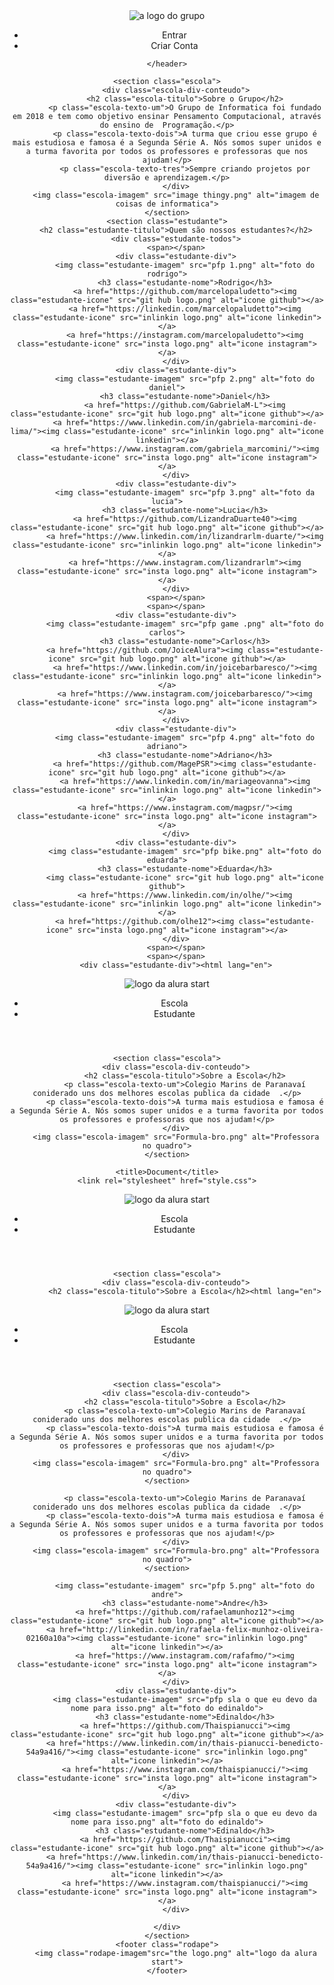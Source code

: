 <!DOCTYPE html>
<html lang="pt-br">
<head>
    <meta charset="UTF-8">
    <meta http-equiv="X-UA-Compatible" content="IE=edge">
    <meta name="viewport" content="width=device-width, initial-scale=1.0">
    <title>Document</title>
    <link rel="stylesheet" href="style.css">
</head>
<body>
    <header class="cabecalho">
        <img class="cabecalho-imagem" src="the logo.png" alt="a logo do grupo">
        <ul class="cabecalho-lista">
            <li class="cabecalho-imagem-item">Entrar</li>
            <li class="cabecalho-imagem-item">Criar Conta</li>
        </ul>
        
    </header>

    <section class="escola">
        <div class="escola-div-conteudo">
            <h2 class="escola-titulo">Sobre o Grupo</h2>
            <p class="escola-texto-um">O Grupo de Informatica foi fundado em 2018 e tem como objetivo ensinar Pensamento Computacional, através do ensino de  Programação.</p>
            <p class="escola-texto-dois">A turma que criou esse grupo é mais estudiosa e famosa é a Segunda Série A. Nós somos super unidos e a turma favorita por todos os professores e professoras que nos ajudam!</p>
            <p class="escola-texto-tres">Sempre criando projetos por diversão e aprendizagem.</p>
        </div>
        <img class="escola-imagem" src="image thingy.png" alt="imagem de coisas de informatica">
    </section>
    <section class="estudante">
        <h2 class="estudante-titulo">Quem são nossos estudantes?</h2>
        <div class="estudante-todos">
        <span></span>
        <div class="estudante-div">
            <img class="estudante-imagem" src="pfp 1.png" alt="foto do rodrigo">
            <h3 class="estudante-nome">Rodrigo</h3>
            <a href="https://github.com/marcelopaludetto"><img class="estudante-icone" src="git hub logo.png" alt="icone github"></a>
            <a href="https://linkedin.com/marcelopaludetto"><img class="estudante-icone" src="inlinkin logo.png" alt="icone linkedin"></a>
            <a href="https://instagram.com/marcelopaludetto"><img class="estudante-icone" src="insta logo.png" alt="icone instagram"></a>
        </div>
        <div class="estudante-div">
            <img class="estudante-imagem" src="pfp 2.png" alt="foto do daniel">
            <h3 class="estudante-nome">Daniel</h3>
            <a href="https://github.com/GabrielaM-L"><img class="estudante-icone" src="git hub logo.png" alt="icone github"></a>
            <a href="https://www.linkedin.com/in/gabriela-marcomini-de-lima/"><img class="estudante-icone" src="inlinkin logo.png" alt="icone linkedin"></a>
            <a href="https://www.instagram.com/gabriela_marcomini/"><img class="estudante-icone" src="insta logo.png" alt="icone instagram"></a>
        </div>
        <div class="estudante-div">
            <img class="estudante-imagem" src="pfp 3.png" alt="foto da lucia">
            <h3 class="estudante-nome">Lucia</h3>
            <a href="https://github.com/LizandraDuarte40"><img class="estudante-icone" src="git hub logo.png" alt="icone github"></a>
            <a href="https://www.linkedin.com/in/lizandrarlm-duarte/"><img class="estudante-icone" src="inlinkin logo.png" alt="icone linkedin"></a>
            <a href="https://www.instagram.com/lizandrarlm"><img class="estudante-icone" src="insta logo.png" alt="icone instagram"></a>
        </div>
        <span></span>
        <span></span>
        <div class="estudante-div">
            <img class="estudante-imagem" src="pfp game .png" alt="foto do carlos">
            <h3 class="estudante-nome">Carlos</h3>
            <a href="https://github.com/JoiceAlura"><img class="estudante-icone" src="git hub logo.png" alt="icone github"></a>
            <a href="https://www.linkedin.com/in/joicebarbaresco/"><img class="estudante-icone" src="inlinkin logo.png" alt="icone linkedin"></a>
            <a href="https://www.instagram.com/joicebarbaresco/"><img class="estudante-icone" src="insta logo.png" alt="icone instagram"></a>
        </div>
        <div class="estudante-div">
            <img class="estudante-imagem" src="pfp 4.png" alt="foto do adriano">
            <h3 class="estudante-nome">Adriano</h3>
            <a href="https://github.com/MagePSR"><img class="estudante-icone" src="git hub logo.png" alt="icone github"></a>
            <a href="https://www.linkedin.com/in/mariageovanna"><img class="estudante-icone" src="inlinkin logo.png" alt="icone linkedin"></a>
            <a href="https://www.instagram.com/magpsr/"><img class="estudante-icone" src="insta logo.png" alt="icone instagram"></a>
        </div>
        <div class="estudante-div">
            <img class="estudante-imagem" src="pfp bike.png" alt="foto do eduarda">
            <h3 class="estudante-nome">Eduarda</h3>
            <img class="estudante-icone" src="git hub logo.png" alt="icone github">
            <a href="https://www.linkedin.com/in/olhe/"><img class="estudante-icone" src="inlinkin logo.png" alt="icone linkedin"></a>
            <a href="https://github.com/olhe12"><img class="estudante-icone" src="insta logo.png" alt="icone instagram"></a>
        </div>
        <span></span>
        <span></span>
        <div class="estudante-div"><html lang="en">
<head>
    <meta charset="UTF-8">
    <meta http-equiv="X-UA-Compatible" content="IE=edge">
    <meta name="viewport" content="width=device-width, initial-scale=1.0"><html lang="en">
<head>
    <meta charset="UTF-8">
    <meta http-equiv="X-UA-Compatible" content="IE=edge">
    <meta name="viewport" content="width=device-width, initial-scale=1.0">
    <title>Document</title>
    <link rel="stylesheet" href="style.css">
</head>
<body>
    <header class="cabecalho">
        <img class="cabecalho-imagem" src="alurastart logo.png" alt="logo da alura start">
        <ul class="cabecalho-lista">
            <li class="cabecalho-lista-item">Escola</li>
            <li class="cabecalho-lista-item">Estudante</li>
        </ul>
    </header>


    <section class="escola">
        <div class="escola-div-conteudo">
            <h2 class="escola-titulo">Sobre a Escola</h2>
            <p class="escola-texto-um">Colegio Marins de Paranavaí coniderado uns dos melhores escolas publica da cidade  .</p>
            <p class="escola-texto-dois">A turma mais estudiosa e famosa é a Segunda Série A. Nós somos super unidos e a turma favorita por todos os professores e professoras que nos ajudam!</p>
        </div>
        <img class="escola-imagem" src="Formula-bro.png" alt="Professora no quadro">
    </section>
</body>

</html>


    <title>Document</title>
    <link rel="stylesheet" href="style.css">
</head>
<body>
    <header class="cabecalho">
        <img class="cabecalho-imagem" src="alurastart logo.png" alt="logo da alura start">
        <ul class="cabecalho-lista">
            <li class="cabecalho-lista-item">Escola</li>
            <li class="cabecalho-lista-item">Estudante</li>
        </ul>
    </header>


    <section class="escola">
        <div class="escola-div-conteudo">
            <h2 class="escola-titulo">Sobre a Escola</h2><html lang="en">
<head>
    <meta charset="UTF-8">
    <meta http-equiv="X-UA-Compatible" content="IE=edge">
    <meta name="viewport" content="width=device-width, initial-scale=1.0">
    <title>Document</title>
    <link rel="stylesheet" href="style.css">
</head>
<body>
    <header class="cabecalho">
        <img class="cabecalho-imagem" src="alurastart logo.png" alt="logo da alura start">
        <ul class="cabecalho-lista">
            <li class="cabecalho-lista-item">Escola</li>
            <li class="cabecalho-lista-item">Estudante</li>
        </ul>
    </header>


    <section class="escola">
        <div class="escola-div-conteudo">
            <h2 class="escola-titulo">Sobre a Escola</h2>
            <p class="escola-texto-um">Colegio Marins de Paranavaí coniderado uns dos melhores escolas publica da cidade  .</p>
            <p class="escola-texto-dois">A turma mais estudiosa e famosa é a Segunda Série A. Nós somos super unidos e a turma favorita por todos os professores e professoras que nos ajudam!</p>
        </div>
        <img class="escola-imagem" src="Formula-bro.png" alt="Professora no quadro">
    </section>
</body>

</html>


            <p class="escola-texto-um">Colegio Marins de Paranavaí coniderado uns dos melhores escolas publica da cidade  .</p>
            <p class="escola-texto-dois">A turma mais estudiosa e famosa é a Segunda Série A. Nós somos super unidos e a turma favorita por todos os professores e professoras que nos ajudam!</p>
        </div>
        <img class="escola-imagem" src="Formula-bro.png" alt="Professora no quadro">
    </section>
</body>

</html>


            <img class="estudante-imagem" src="pfp 5.png" alt="foto do andre">
            <h3 class="estudante-nome">Andre</h3>
            <a href="https://github.com/rafaelamunhoz12"><img class="estudante-icone" src="git hub logo.png" alt="icone github"></a>
            <a href="http://linkedin.com/in/rafaela-felix-munhoz-oliveira-02160a10a"><img class="estudante-icone" src="inlinkin logo.png" alt="icone linkedin"></a>
            <a href="https://www.instagram.com/rafafmo/"><img class="estudante-icone" src="insta logo.png" alt="icone instagram"></a>
        </div>
        <div class="estudante-div">
            <img class="estudante-imagem" src="pfp sla o que eu devo da nome para isso.png" alt="foto do edinaldo">
            <h3 class="estudante-nome">Edinaldo</h3>
            <a href="https://github.com/Thaispianucci"><img class="estudante-icone" src="git hub logo.png" alt="icone github"></a>
            <a href="https://www.linkedin.com/in/thais-pianucci-benedicto-54a9a416/"><img class="estudante-icone" src="inlinkin logo.png" alt="icone linkedin"></a>
            <a href="https://www.instagram.com/thaispianucci/"><img class="estudante-icone" src="insta logo.png" alt="icone instagram"></a>
        </div>
        <div class="estudante-div">
            <img class="estudante-imagem" src="pfp sla o que eu devo da nome para isso.png" alt="foto do edinaldo">
            <h3 class="estudante-nome">Edinaldo</h3>
            <a href="https://github.com/Thaispianucci"><img class="estudante-icone" src="git hub logo.png" alt="icone github"></a>
            <a href="https://www.linkedin.com/in/thais-pianucci-benedicto-54a9a416/"><img class="estudante-icone" src="inlinkin logo.png" alt="icone linkedin"></a>
            <a href="https://www.instagram.com/thaispianucci/"><img class="estudante-icone" src="insta logo.png" alt="icone instagram"></a>
        </div>

    </div>
    </section>
    <footer class="rodape">
        <img class="rodape-imagem"src="the logo.png" alt="logo da alura start">
    </footer>
</body>
</html>

